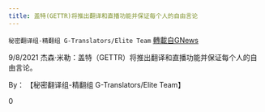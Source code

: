 ```yaml
---
title: 盖特(GETTR)将推出翻译和直播功能并保证每个人的自由言论
---
```

`秘密翻译组-精翻组 G-Translators/Elite Team` [轉載自GNews](https://gnews.org/zh-hans/1545840/)

9/8/2021 杰森·米勒：盖特（GETTR）将推出翻译和直播功能并保证每个人的自由言论。

By： 【秘密翻译组-精翻组 G-Translators/Elite Team】

0
